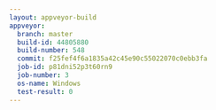 ```yaml
---
layout: appveyor-build
appveyor:
  branch: master
  build-id: 44805880
  build-number: 548
  commit: f25fef4f6a1835a42c45e90c55022070c0ebb3fa
  job-id: p81dni52p3t60rn9
  job-number: 3
  os-name: Windows
  test-result: 0
---
```

